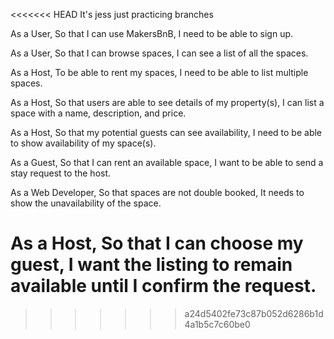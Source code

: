 <<<<<<< HEAD
It's jess just practicing branches

As a User, 
So that I can use MakersBnB, 
I need to be able to sign up.

As a User, 
So that I can browse spaces, 
I can see a list of all the spaces.

As a Host, 
To be able to rent my spaces, 
I need to be able to list multiple spaces.

As a Host, 
So that users are able to see details of my property(s), 
I can list a space with a name, description, and price.

As a Host, 
So that my potential guests can see availability, 
I need to be able to show availability of my space(s).

As a Guest, 
So that I can rent an available space, 
I want to be able to send a stay request to the host.

As a Web Developer, 
So that spaces are not double booked, 
It needs to show the unavailability of the space.

As a Host, 
So that I can choose my guest, 
I want the listing to remain available until I confirm the request.
=======
>>>>>>> a24d5402fe73c87b052d6286b1d4a1b5c7c60be0
